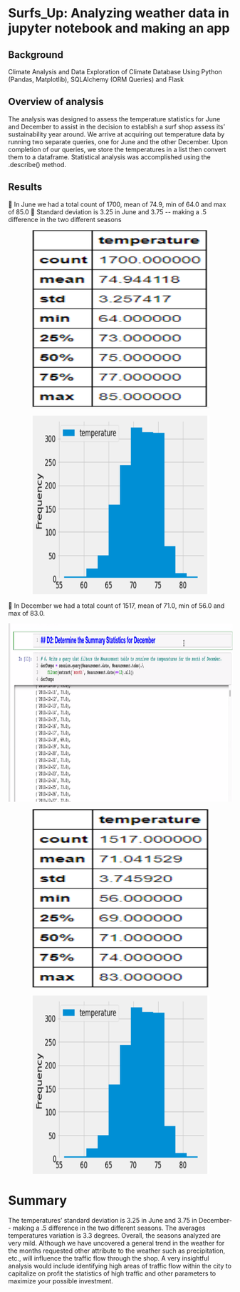 # Surfs_Up:  Analyzing weather data in jupyter notebook and making an app

##  Background
Climate Analysis and Data Exploration of Climate Database Using Python (Pandas, Matplotlib), SQLAlchemy (ORM Queries) and Flask

## Overview of analysis
The analysis was designed to assess the temperature statistics for June and December to assist in the decision to establish a surf shop assess its’ sustainability year around. We arrive at acquiring out temperature data by running two separate queries, one for June and the other December. Upon completion of our queries, we store the temperatures in a list then convert them to a dataframe. Statistical analysis was accomplished using the .describe() method.

##  Results
	In June we had a total count of 1700, mean of 74.9, min of 64.0 and max of 85.0 
	Standard deviation is 3.25 in June and 3.75 -- making a .5 difference in the two different seasons

<p align="center">
   <img width="400" height="400" src="https://github.com/jacquie0583/surfs_up/blob/main/image%202.png">
</p> 

<p align="center">
   <img width="400" height="400" src="https://github.com/jacquie0583/surfs_up/blob/main/Image%204.png">
</p> 

	In December we had a total count of 1517, mean of 71.0, min of 56.0 and max of 83.0.  

<p align="center">
   <img width="600" height="400" src="https://github.com/jacquie0583/surfs_up/blob/main/Dates.png ">
</p> 

<p align="center">
   <img width="400" height="400" src="https://github.com/jacquie0583/surfs_up/blob/main/Image%201.png">
</p>  

<p align="center">
   <img width="400" height="400" src="https://github.com/jacquie0583/surfs_up/blob/main/Image%204.png">
</p> 

#  Summary
The temperatures’ standard deviation is 3.25 in June and 3.75 in December-- making a .5 difference in the two different seasons.  The averages temperatures variation is 3.3 degrees.  Overall, the seasons analyzed are very mild.
Although we have uncovered a general trend in the weather for the months requested other attribute to the weather such as precipitation, etc., will influence the traffic flow through the shop. A very insightful analysis would include identifying high areas of traffic flow within the city to capitalize on profit the statistics of high traffic and other parameters to maximize your possible investment.  

